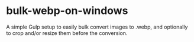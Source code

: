 # bulk-webp-on-windows
A simple Gulp setup to easily bulk convert images to .webp, and optionally to crop and/or resize them before the conversion.
